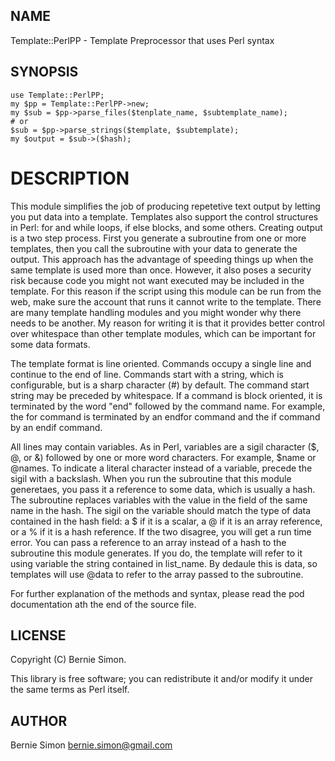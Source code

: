 ## NAME

Template::PerlPP - Template Preprocessor that uses Perl syntax

## SYNOPSIS

    use Template::PerlPP;
    my $pp = Template::PerlPP->new;
    my $sub = $pp->parse_files($tenplate_name, $subtemplate_name);
    # or
    $sub = $pp->parse_strings($template, $subtemplate);
    my $output = $sub->($hash);

# DESCRIPTION

This module simplifies the job of producing repetetive text output by letting
you put data into a template. Templates also support the control structures in
Perl: for and while loops, if else blocks, and some others. Creating output
is a two step process. First you generate a subroutine from one or more
templates, then you call the subroutine with your data to generate the output.
This approach has the advantage of speeding things up when the same template
is used more than once. However, it also poses a security risk because code
you might not want executed may be included in the template. For this reason
if the script using this module can be run from the web, make sure the account
that runs it cannot write to the template. There are many template handling
modules and you might wonder why there needs to be another. My reason for
writing it is that it provides better control over whitespace than other
template modules, which can be important for some data formats.

The template format is line oriented. Commands occupy a single line and
continue to the end of line. Commands start with a string, which is
configurable, but is a sharp character (#) by default. The command start
string may be preceded by whitespace. If a command is block oriented, it is
terminated by the word "end" followed by the command name. For example, the for
command is terminated by an endfor command and the if command by an endif
command.

All lines may contain variables. As in Perl, variables are a sigil character
($, @, or &) followed by one or more word characters. For example,
$name or @names. To indicate a literal character instead of a variable,
precede the sigil with a backslash. When you run the subroutine that this module
generetaes, you pass it a reference to some data, which is usually a hash. The
subroutine replaces variables with the value in the field of the same name in
the hash. The sigil on the variable should match the type of data contained in
the hash field: a $ if it is a scalar, a @ if it is an array reference, or
a % if it is a hash reference. If the two disagree, you will get a run time
error. You can pass a reference to an array instead of a hash to the subroutine
this module generates. If you do, the template will refer to it using variable
the string contained in list_name. By dedaule this is data, so templates will
use @data to refer to the array passed to the subroutine.

For further explanation of the methods and syntax, please read the pod
documentation ath the end of the source file.

## LICENSE

Copyright (C) Bernie Simon.

This library is free software; you can redistribute it and/or modify
it under the same terms as Perl itself.

## AUTHOR

Bernie Simon <bernie.simon@gmail.com>

